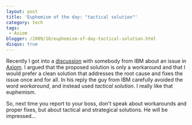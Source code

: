```yaml
---
layout: post
title: 'Euphemism of the day: "tactical solution"'
category: tech
tags:
 - Axiom
blogger: /2009/10/euphemism-of-day-tactical-solution.html
disqus: true
---
```


Recently I got into a [discussion][1] with somebody from IBM about an issue in [Axiom][2]. I argued that the proposed
solution is only a workaround and that I would prefer a clean solution that addresses the root cause and fixes the issue
once and for all. In his reply the guy from IBM carefully avoided the word *workaround*, and instead used
*tactical solution*. I really like that euphemism.

So, next time you report to your boss, don't speak about workarounds and proper fixes, but about tactical and
strategical solutions. He will be impressed...

[1]: https://issues.apache.org/jira/browse/WSCOMMONS-506
[2]: http://ws.apache.org/commons/axiom/
